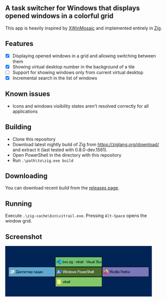 ## A task switcher for Windows that displays opened windows in a colorful grid

This app is heavily inspired by [XWinMosaic](https://github.com/soulthreads/xwinmosaic) and implemented entirely in [Zig](https://ziglang.org/).

## Features
- [x] Displaying opened windows in a grid and allowing switching between them
- [x] Showing virtual desktop number in the background of a tile
- [ ] Support for showing windows only from current virtual desktop
- [x] Incremental search in the list of windows

## Known issues
- Icons and windows visibility states aren't resolved correctly for all applications

## Building
- Clone this repository
- Download latest nightly build of Zig from https://ziglang.org/download/ and extract it (last tested with 0.8.0-dev.1561).
- Open PowerShell in the directory with this repository
- Run `.\path\to\zig.exe build`

## Downloading
You can download recent build from the [releases page](https://github.com/ArtifTh/vitrail/releases).

## Running
Execute `.\zig-cache\bin\vitrail.exe`. Pressing `Alt-Space` opens the window grid.

## Screenshot
![Screenshot of the application](/docs/screenshot.png?raw=true)

